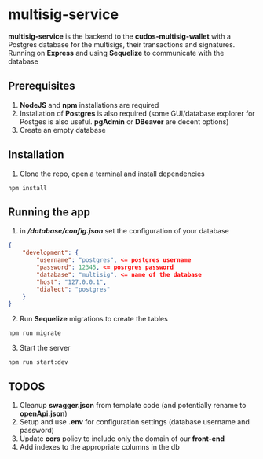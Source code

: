 # multisig-service

**multisig-service** is the backend to the **cudos-multisig-wallet** with a Postgres database for the multisigs, their transactions and signatures. Running on **Express** and using **Sequelize** to communicate with the database

## Prerequisites

1. **NodeJS** and **npm** installations are required
2. Installation of **Postgres** is also required (some GUI/database explorer for Postges is also useful. **pgAdmin** or **DBeaver** are decent options)
3. Create an empty database

## Installation

1. Clone the repo, open a terminal and install dependencies

```console
npm install
```

## Running the app

1. in **_/database/config.json_** set the configuration of your database

```json
{
	"development": {
		"username": "postgres", <= postgres username
		"password": 12345, <= posrgres password
		"database": "multisig", <= name of the database
		"host": "127.0.0.1",
		"dialect": "postgres"
	}
}
```

2. Run **Sequelize** migrations to create the tables

```console
npm run migrate
```

3. Start the server

```console
npm run start:dev
```

## TODOS

1. Cleanup **swagger.json** from template code (and potentially rename to **openApi.json**)
2. Setup and use **.env** for configuration settings (database username and password)
3. Update **cors** policy to include only the domain of our **front-end**
4. Add indexes to the appropriate columns in the db
